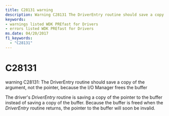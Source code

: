 ```yaml
---
title: C28131 warning
description: Warning C28131 The DriverEntry routine should save a copy of the argument, not the pointer, because the I/O Manager frees the buffer.
keywords:
- warnings listed WDK PREfast for Drivers
- errors listed WDK PREfast for Drivers
ms.date: 04/20/2017
f1_keywords: 
  - "C28131"
---
```


# C28131


warning C28131: The DriverEntry routine should save a copy of the argument, not the pointer, because the I/O Manager frees the buffer

The driver's *DriverEntry* routine is saving a copy of the pointer to the buffer instead of saving a copy of the buffer. Because the buffer is freed when the *DriverEntry* routine returns, the pointer to the buffer will soon be invalid.

 

 





